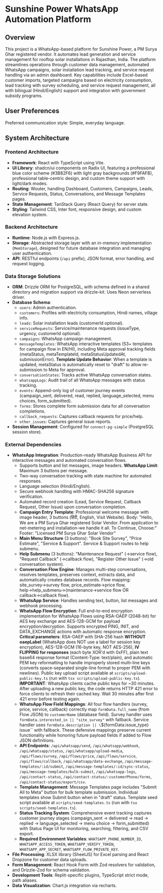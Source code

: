 # Sunshine Power WhatsApp Automation Platform

## Overview

This project is a WhatsApp-based platform for Sunshine Power, a PM Surya Ghar registered vendor. It automates lead generation and service management for rooftop solar installations in Rajasthan, India. The platform streamlines operations through customer data management, automated WhatsApp campaigns, solar installation lead tracking, and service request handling via an admin dashboard. Key capabilities include Excel-based customer imports, targeted campaigns based on electricity consumption, lead tracking with survey scheduling, and service request management, all with bilingual (Hindi/English) support and integration with government subsidy programs.

## User Preferences

Preferred communication style: Simple, everyday language.

## System Architecture

### Frontend Architecture
- **Framework**: React with TypeScript using Vite.
- **UI Library**: shadcn/ui components on Radix UI, featuring a professional blue color scheme (#3B82F6) with light gray backgrounds (#F9FAFB), professional table-centric design, and custom theme support with light/dark modes.
- **Routing**: Wouter, handling Dashboard, Customers, Campaigns, Leads, Service Requests, Status, Conversations, and Message Templates pages.
- **State Management**: TanStack Query (React Query) for server state.
- **Styling**: Tailwind CSS, Inter font, responsive design, and custom elevation system.

### Backend Architecture
- **Runtime**: Node.js with Express.js.
- **Storage**: Abstracted storage layer with an in-memory implementation (`MemStorage`), designed for future database integration and managing user authentication.
- **API**: RESTful endpoints (`/api` prefix), JSON format, error handling, and request logging.

### Data Storage Solutions
- **ORM**: Drizzle ORM for PostgreSQL, with schema defined in a shared directory and migration support via drizzle-kit. Uses Neon serverless driver.
- **Database Schema**:
    - `users`: Admin authentication.
    - `customers`: Profiles with electricity consumption, Hindi names, village info.
    - `leads`: Solar installation leads (customerId optional).
    - `serviceRequests`: Service/maintenance requests (issueType, urgency, customerId optional).
    - `campaigns`: WhatsApp campaign management.
    - `messageTemplates`: WhatsApp interactive templates (53+ templates for campaign flow in EN/HI), including Meta approval tracking fields (metaStatus, metaTemplateId, metaStatusUpdatedAt, submissionError). **Template Update Behavior**: When a template is updated, metaStatus is automatically reset to "draft" to allow re-submission to Meta for approval.
    - `conversationStates`: Tracks active WhatsApp conversation states.
    - `whatsappLogs`: Audit trail of all WhatsApp messages with status tracking.
    - `events`: Append-only log of customer journey events (campaign_sent, delivered, read, replied, language_selected, menu choices, form_submitted).
    - `forms`: Stores complete form submission data for all conversation completions.
    - `callback_requests`: Captures callback requests for price/help.
    - `other_issues`: Captures general issue reports.
- **Session Management**: Configured for `connect-pg-simple` (PostgreSQL session store).

### External Dependencies

- **WhatsApp Integration**: Production-ready WhatsApp Business API for interactive messages and automated conversation flows.
    - Supports button and list messages, image headers. **WhatsApp Limit**: Maximum 3 buttons per message.
    - Two-way conversation tracking with state machine for automated responses.
    - Language selection (Hindi/English).
    - Secure webhook handling with HMAC-SHA256 signature verification.
    - Automated record creation (Lead, Service Request, Callback Request, Other Issue) upon conversation completion.
    - **Campaign Entry Template**: Professional welcome message with image header, 3 buttons (हिंदी, English, Visit Website). Body: "Hello, We are a PM Surya Ghar registered Solar Vendor. From application to net-metering and installation-we handle it all. To Continue, Choose:" Footer: "Licensed PM Surya Ghar Solar Vendor"
    - **Main Menu Structure** (3 buttons): "Book Site Survey", "Price Estimate", "Service & Support". Service & Support routes to help submenu.
    - **Help Submenu** (3 buttons): "Maintenance Request" (→service flow), "Request Callback" (→callback flow), "Register Other Issue" (→old conversation system).
    - **Conversation Flow Engine**: Manages multi-step conversations, resolves templates, preserves context, extracts data, and automatically creates database records. Flow mapping: site_survey→survey flow, price_estimate→price flow, help→help_submenu→(maintenance→service flow OR callback→callback flow).
    - **WhatsApp Service**: Handles sending text, button, list messages and webhook processing.
    - **WhatsApp Flow Encryption**: Full end-to-end encryption implementation for WhatsApp Flows using RSA-OAEP (2048-bit) for AES key exchange and AES-128-GCM for payload encryption/decryption. Supports encrypted PING, INIT, and DATA_EXCHANGE actions with automatic response encryption. **Critical parameters**: RSA-OAEP with SHA-256 hash **WITHOUT oaepLabel** (WhatsApp does NOT use a label for session key encryption), AES-128-GCM (16-byte key, NOT AES-256), **IV FLIPPING for responses** (each byte XOR'd with 0xFF), plain text base64 response format (Content-Type: text/plain), and automatic PEM key reformatting to handle improperly stored multi-line keys (converts space-separated single-line format to proper PEM with newlines). Public key upload script available at `scripts/upload-public-key.ts` (run with `tsx scripts/upload-public-key.ts`). **IMPORTANT**: WhatsApp clients cache public keys for ~30 minutes. After uploading a new public key, the code returns HTTP 421 error to force clients to refresh their cached key. Wait 30 minutes after first 421 error before testing again.
    - **WhatsApp Flow Field Mappings**: All four flow handlers (survey, price, service, callback) correctly map `formData.full_name` (from Flow JSON) to `customerName` (database field). Survey handler uses `formData.interested_in || "site_survey"` with fallback. Service handler uses `formData.description || \`${formData.issue_type} issue\`` with fallback. These defensive mappings preserve current functionality while honoring future payload fields if added to Flow JSON definitions.
    - **API Endpoints**: `/api/whatsapp/send`, `/api/whatsapp/webhook`, `/api/whatsapp/status`, `/api/whatsapp/upload-media`, `/api/flows/survey`, `/api/flows/price`, `/api/flows/service`, `/api/flows/callback`, `/api/whatsapp/data-exchange`, `/api/message-templates/:id/submit`, `/api/message-templates/:id/sync-status`, `/api/message-templates/bulk-submit`, `/api/whatsapp-logs`, `/api/contact-status`, `/api/contact-status/:customerPhone/forms`, `/api/contact-status/export/csv`.
    - **Template Management**: Message Templates page includes "Submit All to Meta" button for bulk template submission. Individual templates show Submit button when in "draft" status. Template seed script available at `scripts/seed-templates.ts` (run with `tsx scripts/seed-templates.ts`).
    - **Status Tracking System**: Comprehensive event tracking captures customer journey stages (campaign_sent → delivered → read → replied → language_selected → menu choice → form_submitted) with Status Page UI for monitoring, searching, filtering, and CSV export.
    - **Required Environment Variables**: `WHATSAPP_PHONE_NUMBER_ID`, `WHATSAPP_ACCESS_TOKEN`, `WHATSAPP_VERIFY_TOKEN`, `WHATSAPP_APP_SECRET`, `WHATSAPP_FLOW_PRIVATE_KEY`.
- **File Processing**: XLSX library (SheetJS) for Excel parsing and React Dropzone for customer data uploads.
- **Form Management**: React Hook Form with Zod resolvers for validation, and Drizzle-Zod for schema validation.
- **Development Tools**: Replit-specific plugins, TypeScript strict mode, path aliases.
- **Data Visualization**: Chart.js integration via recharts.